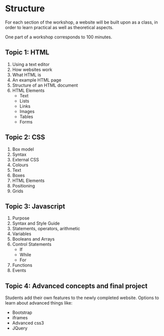 # Structure
For each section of the workshop, a website will be built upon as a class, in order to learn practical as well as theoretical aspects.

One part of a workshop corresponds to 100 minutes.

## Topic 1: HTML
1. Using a text editor
2. How websites work
3. What HTML is
4. An example HTML page
5. Structure of an HTML document
6. HTML Elements
   * Text
   * Lists
   * Links
   * Images
   * Tables
   * Forms

## Topic 2: CSS
1. Box model
2. Syntax
3. External CSS
4. Colours
5. Text
6. Boxes
7. HTML Elements
8. Positioning
9. Grids


## Topic 3: Javascript
1. Purpose
2. Syntax and Style Guide
3. Statements, operators, arithmetic
4. Variables
5. Booleans and Arrays
6. Control Statements
    * If
    * While
    * For
7. Functions
8. Events



## Topic 4: Advanced concepts and final project
Students add their own features to the newly completed website. Options to learn about advanced things like:

* Bootstrap
* iframes
* Advanced css3
* JQuery
